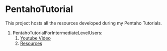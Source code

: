 # PentahoTutorial
This project hosts all the resources developed during my Pentaho Tutorials.

1. PentahoTutorialForIntermediateLevelUsers:
   1. [Youtube Video](https://www.youtube.com/watch?v=hNrQ327HoXQ&t=142s)
   2. [Resources](https://github.com/LeonardoCoelho71950/PentahoTutorial/tree/master/PentahoTutorialForIntermediateLevelUsers)
